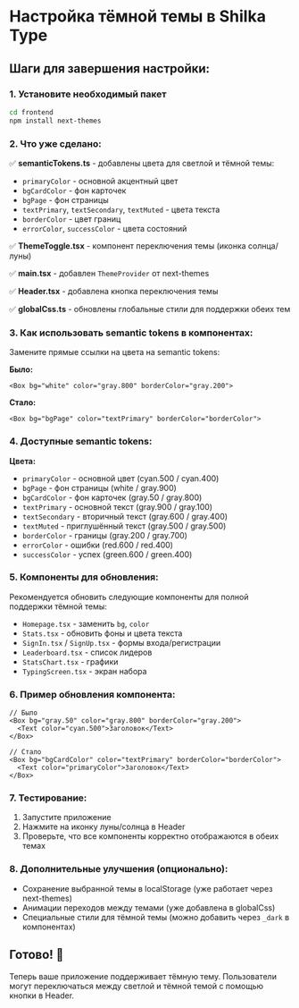 # Настройка тёмной темы в Shilka Type

## Шаги для завершения настройки:

### 1. Установите необходимый пакет

```bash
cd frontend
npm install next-themes
```

### 2. Что уже сделано:

✅ **semanticTokens.ts** - добавлены цвета для светлой и тёмной темы:

- `primaryColor` - основной акцентный цвет
- `bgCardColor` - фон карточек
- `bgPage` - фон страницы
- `textPrimary`, `textSecondary`, `textMuted` - цвета текста
- `borderColor` - цвет границ
- `errorColor`, `successColor` - цвета состояний

✅ **ThemeToggle.tsx** - компонент переключения темы (иконка солнца/луны)

✅ **main.tsx** - добавлен `ThemeProvider` от next-themes

✅ **Header.tsx** - добавлена кнопка переключения темы

✅ **globalCss.ts** - обновлены глобальные стили для поддержки обеих тем

### 3. Как использовать semantic tokens в компонентах:

Замените прямые ссылки на цвета на semantic tokens:

**Было:**

```tsx
<Box bg="white" color="gray.800" borderColor="gray.200">
```

**Стало:**

```tsx
<Box bg="bgPage" color="textPrimary" borderColor="borderColor">
```

### 4. Доступные semantic tokens:

**Цвета:**

- `primaryColor` - основной цвет (cyan.500 / cyan.400)
- `bgPage` - фон страницы (white / gray.900)
- `bgCardColor` - фон карточек (gray.50 / gray.800)
- `textPrimary` - основной текст (gray.900 / gray.100)
- `textSecondary` - вторичный текст (gray.600 / gray.400)
- `textMuted` - приглушённый текст (gray.500 / gray.500)
- `borderColor` - границы (gray.200 / gray.700)
- `errorColor` - ошибки (red.600 / red.400)
- `successColor` - успех (green.600 / green.400)

### 5. Компоненты для обновления:

Рекомендуется обновить следующие компоненты для полной поддержки тёмной темы:

- `Homepage.tsx` - заменить `bg`, `color`
- `Stats.tsx` - обновить фоны и цвета текста
- `SignIn.tsx` / `SignUp.tsx` - формы входа/регистрации
- `Leaderboard.tsx` - список лидеров
- `StatsChart.tsx` - графики
- `TypingScreen.tsx` - экран набора

### 6. Пример обновления компонента:

```tsx
// Было
<Box bg="gray.50" color="gray.800" borderColor="gray.200">
  <Text color="cyan.500">Заголовок</Text>
</Box>

// Стало
<Box bg="bgCardColor" color="textPrimary" borderColor="borderColor">
  <Text color="primaryColor">Заголовок</Text>
</Box>
```

### 7. Тестирование:

1. Запустите приложение
2. Нажмите на иконку луны/солнца в Header
3. Проверьте, что все компоненты корректно отображаются в обеих темах

### 8. Дополнительные улучшения (опционально):

- Сохранение выбранной темы в localStorage (уже работает через next-themes)
- Анимации переходов между темами (уже добавлена в globalCss)
- Специальные стили для тёмной темы (можно добавить через `_dark` в компонентах)

## Готово! 🎉

Теперь ваше приложение поддерживает тёмную тему. Пользователи могут переключаться между светлой и тёмной темой с помощью кнопки в Header.
